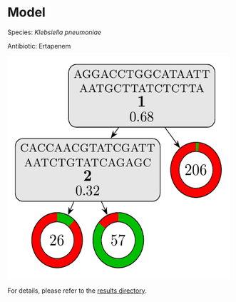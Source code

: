 
# Model

Species: *Klebsiella pneumoniae*

Antibiotic: Ertapenem

<img src="./model.png" width=500 height=500 />

For details, please refer to the [results directory](../../../../../results/cart_b/klebsiella%20pneumoniae/ertapenem/repeat_1/).


